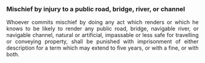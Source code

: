 ### Mischief by injury to a public road, bridge, river, or channel
<div style="text-align: justify">

Whoever commits mischief by doing any act which renders or which he knows to be likely to render any public road, bridge, navigable river, or navigable channel, natural or artificial, impassable or less safe for travelling or conveying property, shall be punished with imprisonment of either description for a term which may extend to five years, or with a fine, or with both.

</div>
